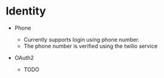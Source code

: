 
# Identity

 - Phone
   - Currently supports login using phone number.
   - The phone number is verified using the twilio service

 - OAuth2
   - TODO
